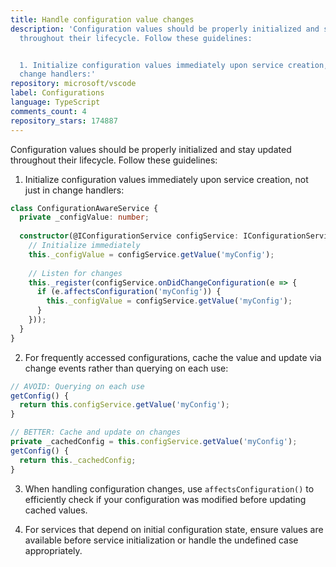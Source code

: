 ```yaml
---
title: Handle configuration value changes
description: 'Configuration values should be properly initialized and stay updated
  throughout their lifecycle. Follow these guidelines:


  1. Initialize configuration values immediately upon service creation, not just in
  change handlers:'
repository: microsoft/vscode
label: Configurations
language: TypeScript
comments_count: 4
repository_stars: 174887
---
```


Configuration values should be properly initialized and stay updated throughout their lifecycle. Follow these guidelines:

1. Initialize configuration values immediately upon service creation, not just in change handlers:
```ts
class ConfigurationAwareService {
  private _configValue: number;
  
  constructor(@IConfigurationService configService: IConfigurationService) {
    // Initialize immediately
    this._configValue = configService.getValue('myConfig');
    
    // Listen for changes
    this._register(configService.onDidChangeConfiguration(e => {
      if (e.affectsConfiguration('myConfig')) {
        this._configValue = configService.getValue('myConfig');
      }
    }));
  }
}
```

2. For frequently accessed configurations, cache the value and update via change events rather than querying on each use:
```ts
// AVOID: Querying on each use
getConfig() {
  return this.configService.getValue('myConfig');
}

// BETTER: Cache and update on changes
private _cachedConfig = this.configService.getValue('myConfig');
getConfig() {
  return this._cachedConfig;
}
```

3. When handling configuration changes, use `affectsConfiguration()` to efficiently check if your configuration was modified before updating cached values.

4. For services that depend on initial configuration state, ensure values are available before service initialization or handle the undefined case appropriately.